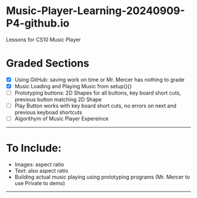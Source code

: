 # Music-Player-Learning-20240909-P4-github.io
Lessons for CS10 Music Player

# Graded Sections
- [x] Using GitHub: saving work on time or Mr. Mercer has nothing to grade 
- [x] Music Loading and Playing Music from setup(){}
- [ ] Prototyping buttons: 2D Shapes for all buttons, key board short cuts, previous button matching 2D Shape
- [ ] Play Button works with key board short cuts, no errors on next and previous keyboad shortcuts 
- [ ] Algorithym of Music Player Expereince

---

# To Include:
- Images: aspect ratio
- Text: also aspect ratio
- Building actual music playing using prototyping programs (Mr. Mercer to use Private to demo)

---
